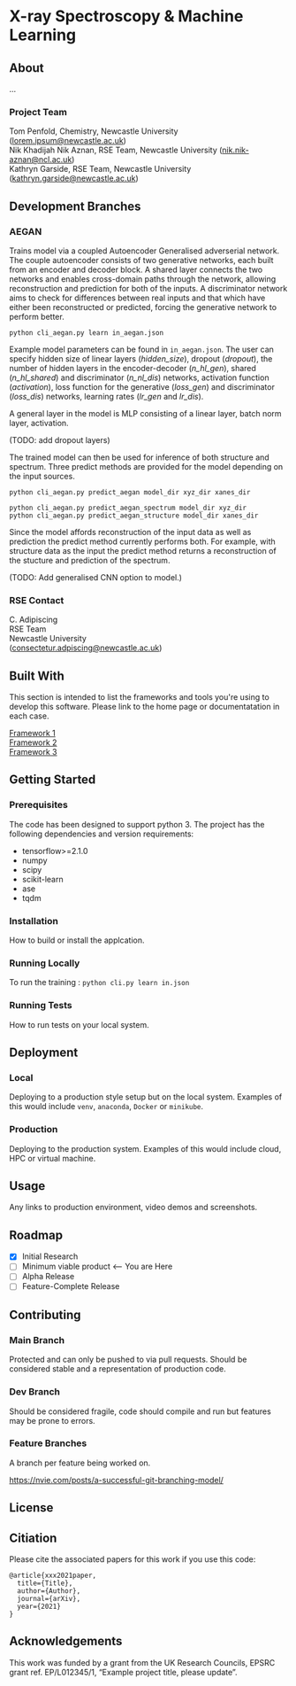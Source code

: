 # X-ray Spectroscopy & Machine Learning

## About

...

### Project Team
Tom Penfold, Chemistry, Newcastle University  ([lorem.ipsum@newcastle.ac.uk](mailto:lorem.ipsum@newcastle.ac.uk))  
Nik Khadijah Nik Aznan, RSE Team, Newcastle University  ([nik.nik-aznan@ncl.ac.uk](mailto:nik.nik-aznan@ncl.ac.uk))  
Kathryn Garside, RSE Team, Newcastle University ([kathryn.garside@newcastle.ac.uk](mailto:kathryn.garside@newcastle.ac.uk))

## Development Branches

### AEGAN
Trains model via a coupled Autoencoder Generalised adverserial network. The couple autoencoder consists of two generative networks, each built from an encoder and decoder block. A shared layer connects the two networks and enables cross-domain paths through the network, allowing reconstruction and prediction for both of the inputs. A discriminator network aims to check for differences between real inputs and that which have either been reconstructed or predicted, forcing the generative network to perform better.

```python cli_aegan.py learn in_aegan.json```  

Example model parameters can be found in `in_aegan.json`. The user can specify hidden size of linear layers (*hidden_size*), dropout (*dropout*), the number of hidden layers in the encoder-decoder (*n_hl_gen*), shared (*n_hl_shared*) and discriminator (*n_nl_dis*) networks, activation function (*activation*), loss function for the generative (*loss_gen*) and discriminator (*loss_dis*) networks, learning rates (*lr_gen* and *lr_dis*).

A general layer in the model is MLP consisting of a linear layer, batch norm layer, activation. 

(TODO: add dropout layers)


The trained model can then be used for inference of both structure and spectrum. Three predict methods are provided for the model depending on the input sources. 

```python cli_aegan.py predict_aegan model_dir xyz_dir xanes_dir``` 

```python cli_aegan.py predict_aegan_spectrum model_dir xyz_dir```  
```python cli_aegan.py predict_aegan_structure model_dir xanes_dir```  
 

Since the model affords reconstruction of the input data as well as prediction the predict method currently performs both. For example, with structure data as the input the predict method returns a reconstruction of the stucture and prediction of the spectrum. 

(TODO: Add generalised CNN option to model.)


####


### RSE Contact
C. Adipiscing  
RSE Team  
Newcastle University  
([consectetur.adpiscing@newcastle.ac.uk](mailto:consectetur.adpiscing@newcastle.ac.uk))  

## Built With

This section is intended to list the frameworks and tools you're using to develop this software. Please link to the home page or documentatation in each case.

[Framework 1](https://something.com)  
[Framework 2](https://something.com)  
[Framework 3](https://something.com)  

## Getting Started

### Prerequisites
The code has been designed to support python 3. The project has the following dependencies and version requirements:

- tensorflow>=2.1.0
- numpy
- scipy
- scikit-learn
- ase
- tqdm


### Installation

How to build or install the applcation.

### Running Locally

To run the training :
`python cli.py learn in.json`

### Running Tests

How to run tests on your local system.

## Deployment

### Local

Deploying to a production style setup but on the local system. Examples of this would include `venv`, `anaconda`, `Docker` or `minikube`. 

### Production

Deploying to the production system. Examples of this would include cloud, HPC or virtual machine. 

## Usage

Any links to production environment, video demos and screenshots.

## Roadmap

- [x] Initial Research  
- [ ] Minimum viable product <-- You are Here  
- [ ] Alpha Release  
- [ ] Feature-Complete Release  

## Contributing

### Main Branch
Protected and can only be pushed to via pull requests. Should be considered stable and a representation of production code.

### Dev Branch
Should be considered fragile, code should compile and run but features may be prone to errors.

### Feature Branches
A branch per feature being worked on.

https://nvie.com/posts/a-successful-git-branching-model/

## License

## Citiation

Please cite the associated papers for this work if you use this code:

```
@article{xxx2021paper,
  title={Title},
  author={Author},
  journal={arXiv},
  year={2021}
}
```


## Acknowledgements
This work was funded by a grant from the UK Research Councils, EPSRC grant ref. EP/L012345/1, “Example project title, please update”.
